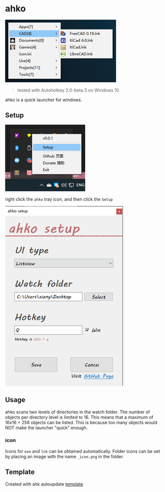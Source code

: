 # ahko

![](./assets/screenshot.png)

> tested with Autohotkey 2.0-beta.3 on Windows 10

ahko is a quick launcher for windows.

## Setup

![](./assets/setup.png)

right click the `ahko` tray icon, and then click the `Setup`

![](./assets/setupui.png)

## Usage

ahko scans two levels of directories in the watch folder. The number of objects per directory level is limited to 16. This means that a maximum of 16x16 = 256 objects can be listed.
This is because too many objects would NOT make the launcher "quick" enough.

### icon

Icons for `exe` and `lnk` can be obtained automatically. Folder icons can be set by placing an image with the name `_icon.png` in the folder.

## Template

Created with ahk autoupdate [template](https://github.com/Nigh/ahk-autoupdate-template/generate)

